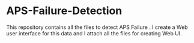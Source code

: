 # APS-Failure-Detection
This repository contains all the files to detect APS Failure . I create a Web user interface for this data and I attach all the files for creating Web UI.
